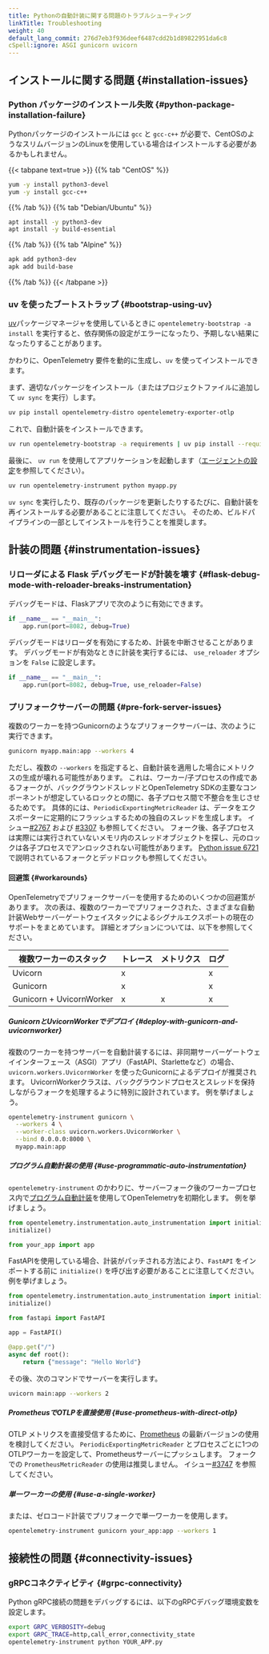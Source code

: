 ```yaml
---
title: Pythonの自動計装に関する問題のトラブルシューティング
linkTitle: Troubleshooting
weight: 40
default_lang_commit: 276d7eb3f936deef6487cdd2b1d89822951da6c8
cSpell:ignore: ASGI gunicorn uvicorn
---
```


## インストールに関する問題 {#installation-issues}

### Python パッケージのインストール失敗 {#python-package-installation-failure}

Pythonパッケージのインストールには `gcc` と `gcc-c++` が必要で、CentOSのようなスリムバージョンのLinuxを使用している場合はインストールする必要があるかもしれません。

<!-- markdownlint-disable blanks-around-fences -->

{{< tabpane text=true >}} {{% tab "CentOS" %}}

```sh
yum -y install python3-devel
yum -y install gcc-c++
```

{{% /tab %}} {{% tab "Debian/Ubuntu" %}}

```sh
apt install -y python3-dev
apt install -y build-essential
```

{{% /tab %}} {{% tab "Alpine" %}}

```sh
apk add python3-dev
apk add build-base
```

{{% /tab %}} {{< /tabpane >}}

### uv を使ったブートストラップ {#bootstrap-using-uv}

[uv](https://docs.astral.sh/uv/)パッケージマネージャを使用しているときに `opentelemetry-bootstrap -a install` を実行すると、依存関係の設定がエラーになったり、予期しない結果になったりすることがあります。

かわりに、OpenTelemetry 要件を動的に生成し、`uv` を使ってインストールできます。

まず、適切なパッケージをインストール（またはプロジェクトファイルに追加して `uv sync` を実行）します。

```sh
uv pip install opentelemetry-distro opentelemetry-exporter-otlp
```

これで、自動計装をインストールできます。

```sh
uv run opentelemetry-bootstrap -a requirements | uv pip install --requirement -
```

最後に、 `uv run` を使用してアプリケーションを起動します（[エージェントの設定](/docs/zero-code/python/#configuring-the-agent)を参照してください）。

```sh
uv run opentelemetry-instrument python myapp.py
```

`uv sync` を実行したり、既存のパッケージを更新したりするたびに、自動計装を再インストールする必要があることに注意してください。
そのため、ビルドパイプラインの一部としてインストールを行うことを推奨します。

## 計装の問題 {#instrumentation-issues}

### リローダによる Flask デバッグモードが計装を壊す {#flask-debug-mode-with-reloader-breaks-instrumentation}

デバッグモードは、Flaskアプリで次のように有効にできます。

```python
if __name__ == "__main__":
    app.run(port=8082, debug=True)
```

デバッグモードはリローダを有効にするため、計装を中断させることがあります。
デバッグモードが有効なときに計装を実行するには、 `use_reloader` オプションを `False` に設定します。

```python
if __name__ == "__main__":
    app.run(port=8082, debug=True, use_reloader=False)
```

### プリフォークサーバーの問題 {#pre-fork-server-issues}

複数のワーカーを持つGunicornのようなプリフォークサーバーは、次のように実行できます。

```sh
gunicorn myapp.main:app --workers 4
```

ただし、複数の `--workers` を指定すると、自動計装を適用した場合にメトリクスの生成が壊れる可能性があります。
これは、ワーカー/子プロセスの作成であるフォークが、バックグラウンドスレッドとOpenTelemetry SDKの主要なコンポーネントが想定しているロックとの間に、各子プロセス間で不整合を生じさせるためです。
具体的には、`PeriodicExportingMetricReader` は、データをエクスポーターに定期的にフラッシュするための独自のスレッドを生成します。
イシュー[#2767](https://github.com/open-telemetry/opentelemetry-python/issues/2767) および [#3307](https://github.com/open-telemetry/opentelemetry-python/issues/3307#issuecomment-1579101152) も参照してください。
フォーク後、各子プロセスは実際には実行されていないメモリ内のスレッドオブジェクトを探し、元のロックは各子プロセスでアンロックされない可能性があります。
[Python issue 6721](https://bugs.python.org/issue6721) で説明されているフォークとデッドロックも参照してください。

#### 回避策 {#workarounds}

OpenTelemetryでプリフォークサーバーを使用するためのいくつかの回避策があります。
次の表は、複数のワーカーでプリフォークされた、さまざまな自動計装Webサーバーゲートウェイスタックによるシグナルエクスポートの現在のサポートをまとめています。
詳細とオプションについては、以下を参照してください。

| 複数ワーカーのスタック   | トレース | メトリクス | ログ |
| ------------------------ | -------- | ---------- | ---- |
| Uvicorn                  | x        |            | x    |
| Gunicorn                 | x        |            | x    |
| Gunicorn + UvicornWorker | x        | x          | x    |

##### GunicornとUvicornWorkerでデプロイ {#deploy-with-gunicorn-and-uvicornworker}

複数のワーカーを持つサーバーを自動計装するには、非同期サーバーゲートウェイインターフェース（ASGI）アプリ（FastAPI、Starletteなど）の場合、`uvicorn.workers.UvicornWorker` を使ったGunicornによるデプロイが推奨されます。
UvicornWorkerクラスは、バックグラウンドプロセスとスレッドを保持しながらフォークを処理するように特別に設計されています。
例を挙げましょう。

```sh
opentelemetry-instrument gunicorn \
  --workers 4 \
  --worker-class uvicorn.workers.UvicornWorker \
  --bind 0.0.0.0:8000 \
  myapp.main:app
```

##### プログラム自動計装の使用 {#use-programmatic-auto-instrumentation}

`opentelemetry-instrument` のかわりに、サーバーフォーク後のワーカープロセス内で[プログラム自動計装](https://github.com/open-telemetry/opentelemetry-python-contrib/blob/main/opentelemetry-instrumentation/README.rst#programmatic-auto-instrumentation)を使用してOpenTelemetryを初期化します。
例を挙げましょう。

```python
from opentelemetry.instrumentation.auto_instrumentation import initialize
initialize()

from your_app import app
```

FastAPIを使用している場合、計装がパッチされる方法により、`FastAPI` をインポートする前に `initialize()` を呼び出す必要があることに注意してください。
例を挙げましょう。

```python
from opentelemetry.instrumentation.auto_instrumentation import initialize
initialize()

from fastapi import FastAPI

app = FastAPI()

@app.get("/")
async def root():
    return {"message": "Hello World"}
```

その後、次のコマンドでサーバーを実行します。

```sh
uvicorn main:app --workers 2
```

##### PrometheusでOTLPを直接使用 {#use-prometheus-with-direct-otlp}

OTLP メトリクスを直接受信するために、[Prometheus](/docs/languages/python/exporters/#prometheus-setup) の最新バージョンの使用を検討してください。
`PeriodicExportingMetricReader` とプロセスごとに1つのOTLPワーカーを設定して、Prometheusサーバーにプッシュします。
フォークでの `PrometheusMetricReader` の使用は推奨しません。
イシュー[#3747](https://github.com/open-telemetry/opentelemetry-python/issues/3747) を参照してください。

##### 単一ワーカーの使用 {#use-a-single-worker}

または、ゼロコード計装でプリフォークで単一ワーカーを使用します。

```sh
opentelemetry-instrument gunicorn your_app:app --workers 1
```

## 接続性の問題 {#connectivity-issues}

### gRPCコネクティビティ {#grpc-connectivity}

Python gRPC接続の問題をデバッグするには、以下のgRPCデバッグ環境変数を設定します。

```sh
export GRPC_VERBOSITY=debug
export GRPC_TRACE=http,call_error,connectivity_state
opentelemetry-instrument python YOUR_APP.py
```
